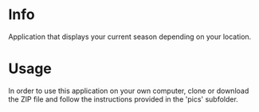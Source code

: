 # Info
Application that displays your current season depending on your location.

# Usage
In order to use this application on your own computer, clone or download the ZIP file and follow the instructions provided in the 'pics' subfolder.
